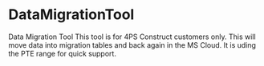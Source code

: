 # DataMigrationTool
Data Migration Tool
This tool is for 4PS Construct customers only.
This will move data into migration tables and back again in the MS Cloud.
It is uding the PTE range for quick support.
